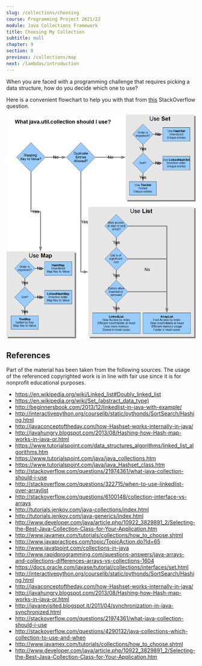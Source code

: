 ```yaml
---
slug: /collections/choosing
course: Programming Project 2021/22
module: Java Collections Framework
title: Choosing My Collection
subtitle: null
chapter: 9
section: 8
previous: /collections/map
next: /lambdas/introduction
---
```


When you are faced with a programming challenge that requires picking a data structure, how do you decide which one to use?

Here is a convenient flowchart to help you with that from [this](https://stackoverflow.com/questions/21974361/which-java-collection-should-i-use) StackOverflow question.

![flowchart](../../figures/aSDsG.png)





## References

Part of the material has been taken from the following sources. The usage of the referenced copyrighted work is in line with fair use since it is for nonprofit educational purposes.

- https://en.wikipedia.org/wiki/Linked_list#Doubly_linked_list
- https://en.wikipedia.org/wiki/Set_(abstract_data_type)
- http://beginnersbook.com/2013/12/linkedlist-in-java-with-example/
- http://interactivepython.org/courselib/static/pythonds/SortSearch/Hashing.html
- http://javaconceptoftheday.com/how-Hashset-works-internally-in-java/
- http://javahungry.blogspot.com/2013/08/Hashing-how-Hash-map-works-in-java-or.html
- https://www.tutorialspoint.com/data_structures_algorithms/linked_list_algorithms.htm
- https://www.tutorialspoint.com/java/java_collections.htm
- https://www.tutorialspoint.com/java/java_Hashset_class.htm
- http://stackoverflow.com/questions/21974361/what-java-collection-should-i-use
- http://stackoverflow.com/questions/322715/when-to-use-linkedlist-over-arraylist
- http://stackoverflow.com/questions/6100148/collection-interface-vs-arrays
- http://tutorials.jenkov.com/java-collections/index.html
- http://tutorials.jenkov.com/java-generics/index.html
- http://www.developer.com/java/article.php/10922_3829891_2/Selecting-the-Best-Java-Collection-Class-for-Your-Application.htm
- http://www.javamex.com/tutorials/collections/how_to_choose.shtml
- http://www.javapractices.com/topic/TopicAction.do?Id=65
- http://www.javatpoint.com/collections-in-java
- http://www.rapidprogramming.com/questions-answers/java-arrays-and-collections-differences-arrays-vs-collections-1604
- https://docs.oracle.com/javase/tutorial/collections/interfaces/set.html
- http://interactivepython.org/courselib/static/pythonds/SortSearch/Hashing.html
- http://javaconceptoftheday.com/how-Hashset-works-internally-in-java/
- http://javahungry.blogspot.com/2013/08/Hashing-how-Hash-map-works-in-java-or.html
- http://javarevisited.blogspot.it/2011/04/synchronization-in-java-synchronized.html
- http://stackoverflow.com/questions/21974361/what-java-collection-should-i-use
- http://stackoverflow.com/questions/4290132/java-collections-which-collection-to-use-and-when
- http://www.javamex.com/tutorials/collections/how_to_choose.shtml
- http://www.developer.com/java/article.php/10922_3829891_2/Selecting-the-Best-Java-Collection-Class-for-Your-Application.htm


